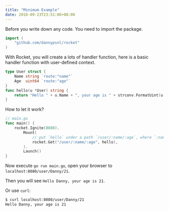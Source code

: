 ```yaml
---
title: "Minimum Example"
date: 2018-09-23T23:51:06+08:00
---
```


Before you write down any code. You need to import the package.

```go
import (
    "github.com/dannypsnl/rocket"
)
```

With Rocket, you will create a lots of handler function,
here is a basic handler function with user-defined context.

```go
type User struct {
    Name string `route:"name"`
    Age  uint64 `route:"age"`
}
func hello(u *User) string {
    return "Hello " + u.Name + ", your age is " + strconv.FormatUint(u.Age, 10)
}
```

How to let it work?

```go
// main.go
func main() {
    rocket.Ignite(8080).
        Mount(
            // put `hello` under a path `/user/:name/:age`, where `:name` and `:age` are variant parameters
            rocket.Get("/user/:name/:age", hello),
        ).
        Launch()
}
```

Now execute `go run main.go`, open your browser to `localhost:8080/user/Danny/21`.

Then you will see `Hello Danny, your age is 21`.

Or use `curl`:

```bash
$ curl localhost:8080/user/Danny/21
Hello Danny, your age is 21
```

